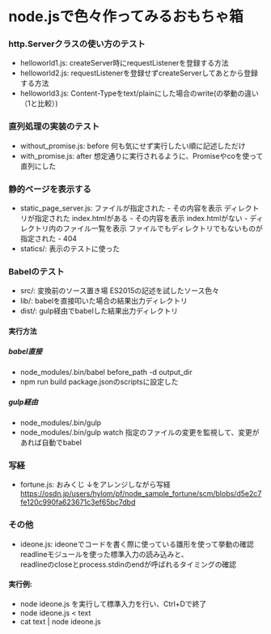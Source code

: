 # node.jsで色々作ってみるおもちゃ箱

### http.Serverクラスの使い方のテスト

* helloworld1.js: createServer時にrequestListenerを登録する方法
* helloworld2.js: requestListenerを登録せずcreateServerしてあとから登録する方法
* helloworld3.js: Content-Typeをtext/plainにした場合のwrite(の挙動の違い（1と比較）)

### 直列処理の実装のテスト

* without_promise.js: before 何も気にせず実行したい順に記述しただけ
* with_promise.js: after 想定通りに実行されるように、Promiseやcoを使って直列にした

### 静的ページを表示する

* static_page_server.js:
    ファイルが指定された - その内容を表示
    ディレクトリが指定された
        index.htmlがある - その内容を表示
        index.htmlがない - ディレクトリ内のファイル一覧を表示
    ファイルでもディレクトリでもないものが指定された - 404
* statics/: 表示のテストに使った

### Babelのテスト

* src/: 変換前のソース置き場 ES2015の記述を試したソース色々
* lib/: babelを直接叩いた場合の結果出力ディレクトリ
* dist/: gulp経由でbabelした結果出力ディレクトリ

#### 実行方法
##### babel直接
* node_modules/.bin/babel before_path -d output_dir
* npm run build
    package.jsonのscriptsに設定した

##### gulp経由
* node_modules/.bin/gulp
* node_modules/.bin/gulp watch
    指定のファイルの変更を監視して、変更があれば自動でbabel

### 写経

* fortune.js: おみくじ
↓をアレンジしながら写経
https://osdn.jp/users/hylom/pf/node_sample_fortune/scm/blobs/d5e2c7fe120c990fa623671c3ef65bc7dbd

### その他

* ideone.js:
ideoneでコードを書く際に使っている雛形を使って挙動の確認  
readlineモジュールを使った標準入力の読み込みと、  
readlineのcloseとprocess.stdinのendが呼ばれるタイミングの確認  

#### 実行例:  
  * node ideone.js を実行して標準入力を行い、Ctrl+Dで終了  
  * node ideone.js < text  
  * cat text | node ideone.js  
